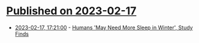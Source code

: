 # [Published on 2023-02-17](index.md)

* [2023-02-17, 17:21:00](https://science.slashdot.org/story/23/02/17/1351237/humans-may-need-more-sleep-in-winter-study-finds?utm_source=rss1.0mainlinkanon&utm_medium=feed) - [Humans 'May Need More Sleep in Winter', Study Finds](https://science.slashdot.org/story/23/02/17/1351237/humans-may-need-more-sleep-in-winter-study-finds?utm_source=rss1.0mainlinkanon&utm_medium=feed)
